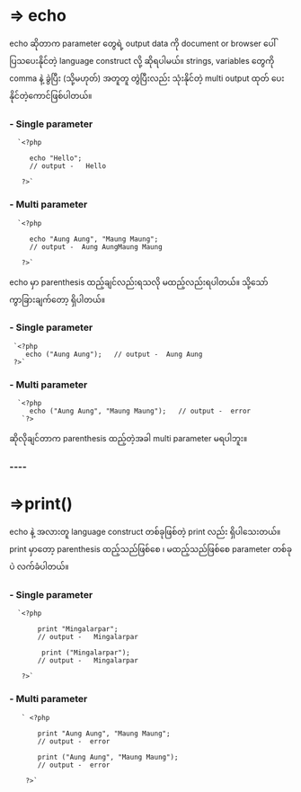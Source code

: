 # => echo
  echo ဆိုတာက parameter တွေရဲ့  output data ကို document or browser ပေါ် ပြသပေးနိုင်တဲ့ language construct လို့ ဆိုရပါမယ်။ strings, variables တွေကို comma နဲ့ ခွဲပြီး   (သို့မဟုတ်)  အတူတူ တွဲပြီးလည်း သုံးနိုင်တဲ့ multi output ထုတ် ပေးနိုင်တဲ့ကောင်ဖြစ်ပါတယ်။

### - Single parameter 

      `<?php

         echo "Hello";
         // output -   Hello 

       ?>`
### - Multi parameter 

      `<?php

         echo "Aung Aung", "Maung Maung"; 
         // output -  Aung AungMaung Maung 

       ?>`

  echo မှာ parenthesis ထည့်ချင်လည်းရသလို မထည့်လည်းရပါတယ်။ သို့သော် ကွာခြားချက်တော့ ရှိပါတယ်။ 

### - Single parameter 

     `<?php
        echo ("Aung Aung");   // output -  Aung Aung  
     ?>`

### - Multi parameter

      `<?php
         echo ("Aung Aung", "Maung Maung");   // output -  error 
       `?>

  ဆိုလိုချင်တာက parenthesis ထည့်တဲ့အခါ multi parameter မရပါဘူး။ 


### ----


# =>print() 

   echo နဲ့ အလားတူ language construct တစ်ခုဖြစ်တဲ့ print လည်း ရှိပါသေးတယ်။ print မှာတော့ parenthesis ထည့်သည်ဖြစ်စေ ၊ မထည့်သည်ဖြစ်စေ parameter တစ်ခုပဲ လက်ခံပါတယ်။ 

 ### - Single parameter 

      `<?php

           print "Mingalarpar";
           // output -   Mingalarpar 

            print ("Mingalarpar");
           // output -   Mingalarpar 

       ?>`


### - Multi parameter 

       ` <?php

           print "Aung Aung", "Maung Maung"; 
           // output -  error  

           print ("Aung Aung", "Maung Maung"); 
           // output -  error 

        ?>`

